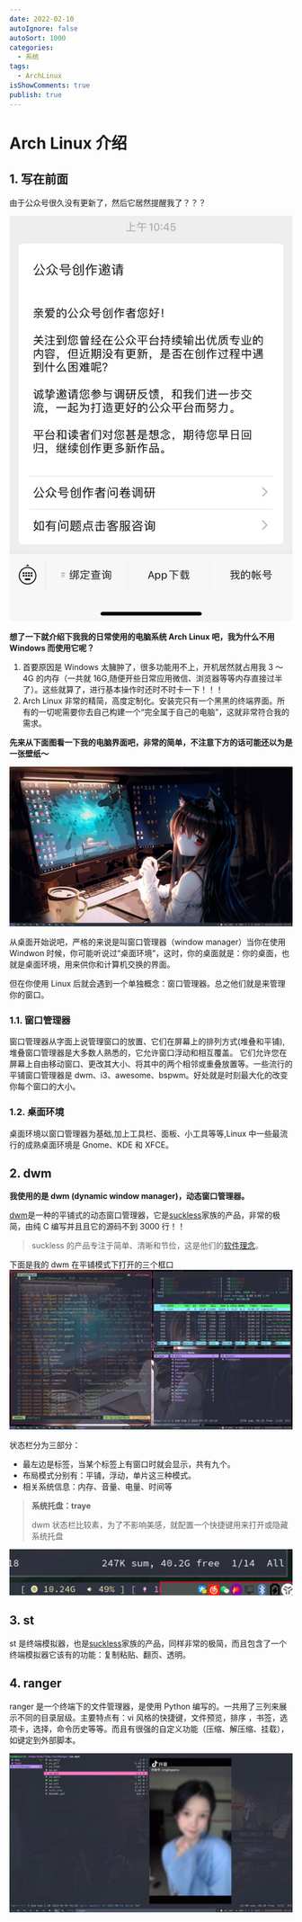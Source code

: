 ```yaml
---
date: 2022-02-10
autoIgnore: false
autoSort: 1000
categories:
  - 系统
tags:
  - ArchLinux
isShowComments: true
publish: true
---
```


# Arch Linux 介绍

## 1. 写在前面

由于公众号很久没有更新了，然后它居然提醒我了？？？

![公众号提醒](media/Arch系统介绍.assets/微信图片_20220305152911-16464653910081.jpg)

**想了一下就介绍下我我的日常使用的电脑系统 Arch Linux 吧，我为什么不用 Windows 而使用它呢？**

1. 首要原因是 Windows 太臃肿了，很多功能用不上，开机居然就占用我 3 ～ 4G 的内存（一共就 16G,随便开些日常应用微信、浏览器等等内存直接过半了）。这些就算了，进行基本操作时还时不时卡一下！！！
2. Arch Linux 非常的精简，高度定制化。安装完只有一个黑黑的终端界面。所有的一切呢需要你去自己构建一个“完全属于自己的电脑”，这就非常符合我的需求。

**先来从下面图看一下我的电脑界面吧，非常的简单，不注意下方的话可能还以为是一张壁纸～**

![image-20220305155322340](media/Arch系统介绍.assets/image-20220305155322340.png)

从桌面开始说吧，严格的来说是叫窗口管理器（window manager）当你在使用 Windwon 时候，你可能听说过“桌面环境”，这时，你的桌面就是：你的桌面，也就是桌面环境，用来供你和计算机交换的界面。

但在你使用 Linux 后就会遇到一个单独概念：窗口管理器。总之他们就是来管理你的窗口。

### 1.1. 窗口管理器

窗口管理器从字面上说管理窗口的放置、它们在屏幕上的排列方式(堆叠和平铺),堆叠窗口管理器是大多数人熟悉的，它允许窗口浮动和相互覆盖。 它们允许您在屏幕上自由移动窗口、更改其大小、将其中的两个相邻或重叠放置等。一些流行的平铺窗口管理器是 dwm、i3、awesome、bspwm。好处就是时刻最大化的改变你每个窗口的大小。

### 1.2. 桌面环境

桌面环境以窗口管理器为基础,加上工具栏、面板、小工具等等,Linux 中一些最流行的成熟桌面环境是 Gnome、KDE 和 XFCE。

## 2. dwm

**我使用的是 dwm (dynamic window manager)，动态窗口管理器。**

[dwm](https://dwm.suckless.org/)是一种的平铺式的动态窗口管理器，它是[suckless](https://suckless.org/)家族的产品，非常的极简，由纯 C 编写并且且它的源码不到 3000 行！！

> suckless 的产品专注于简单、清晰和节俭，这是他们的[软件理念](https://suckless.org/philosophy/)。

下面是我的 dwm 在平铺模式下打开的三个框口![image-20220305155903353](media/Arch系统介绍.assets/image-20220305155903353.png)

状态栏分为三部分：

- 最左边是标签，当某个标签上有窗口时就会显示，共有九个。
- 布局模式分别有：平铺，浮动，单片这三种模式。
- 相关系统信息：内存、音量、电量、时间等

> **系统托盘：traye**
>
> dwm 状态栏比较素，为了不影响美感，就配置一个快捷键用来打开或隐藏系统托盘

![image-20220305162053824](media/Arch系统介绍.assets/image-20220305162053824.png)

## 3. st

st 是终端模拟器，也是[suckless](https://suckless.org/)家族的产品，同样非常的极简，而且包含了一个终端模拟器它该有的功能：复制粘贴、翻页、透明。

## 4. ranger

ranger 是一个终端下的文件管理器，是使用 Python 编写的。一共用了三列来展示不同的目录层级。主要特点有：vi 风格的快捷键，文件预览，排序 ，书签，选项卡，选择，命令历史等等。而且有很强的自定义功能（压缩、解压缩、挂载），如键定到外部脚本。

![image-20220305162321747](media/Arch系统介绍.assets/image-20220305162321747.png)
